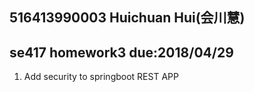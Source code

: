 516413990003 Huichuan Hui(会川慧)
---------------------------------
se417 homework3 due:2018/04/29
----------------------------------
1. Add security to springboot REST APP
